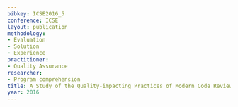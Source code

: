 ```yaml
---
bibkey: ICSE2016_5
conference: ICSE
layout: publication
methodology:
- Evaluation
- Solution
- Experience
practitioner:
- Quality Assurance
researcher:
- Program comprehension
title: A Study of the Quality-impacting Practices of Modern Code Review at Sony Mobile
year: 2016
---
```

